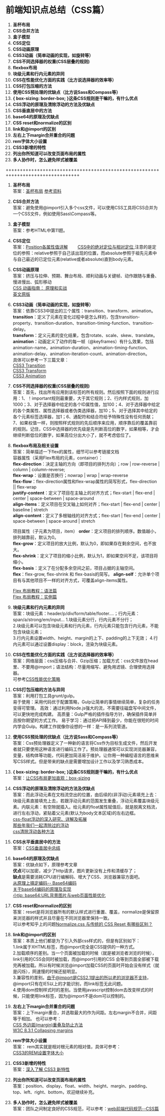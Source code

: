 # 前端知识点总结（CSS篇）

1. **圣杯布局**
2. **CSS合并方法**
3. **盒子模型**
4. **CSS定位**
5. **CSS动画原理**
6. **CSS3动画（简单动画的实现，如旋转等）**
7. **CSS不同选择器的权重(CSS层叠的规则)**
8. **flexbox布局**
9. **块级元素和行内元素的异同**
10. **CSS在性能优化方面的实践（比方说选择器的效率等）**
11. **CSS打包压缩的方法**
12. **使用CSS预处理的优缺点（比方说Sass和Compass等）**
13. **{ box-sizing: border-box; }这条CSS规则是干嘛的，有什么优点**
14. **CSS浮动的原理及清除浮动的方法及优缺点**
15. **CSS垂直居中的方法**
16. **base64的原理及优缺点**
17. **CSS reset和normalize的区别**
18. **link和@import的区别**
19. **左右上下margin合并重合的问题**  
20. **rem字体大小设置**  
21. **CSS3新增的特性**  
22. **列出你所知道可以改变页面布局的属性**
23. **多人协作时，怎么避免样式被覆盖**

++++++++++++++++++++++++++++++++++++++++++++++++++++++++++++++++++++++++++++++++

1. **圣杯布局**  
   答案：[圣杯布局](http://chen106106.iteye.com/blog/1631865) [参考资料](http://alistapart.com/article/holygrail)  

2. **CSS合并方法**  
   答案：避免使用@import引入多个css文件，可以使用CSS工具将CSS合并为一个CSS文件，例如使用Sass\Compass等。  

3. **盒子模型**  
   答案：参考HTML中第11题。  

4. **CSS定位**  
   答案：[Position各属性值详解](http://www.cnblogs.com/fsjohnhuang/p/3967350.html)　　
   [CSS中的绝对定位与相对定位](http://www.cnblogs.com/jiqing9006/archive/2012/07/26/2610586.html),注意的是定位的参照：relative参照于自己该出现的位置，而absolute参照于祖先元素中与自己最近的已定位元素(relative或者absolute)直到body元素。

5. **CSS动画原理**  
   答案：挤压与拉伸、预期、舞台布局、顺利动画与关键帧、动作跟随与重叠、慢进慢出、弧形移动  
   [CSS 动画指南： 原理和实战 ](http://www.uml.org.cn/html/201110311.asp)  
   [英文原版](https://www.smashingmagazine.com/2011/09/the-guide-to-css-animation-principles-and-examples/#more-105335)

6. **CSS3动画（简单动画的实现，如旋转等）**  
  答案：依靠CSS3中提出的三个属性：transition、transform、animation。  
  **transition**：定义了元素在变化过程中是怎么样的，包含transition-property、transition-duration、transition-timing-function、transition-delay。  
  **transform**：定义元素的变化结果，包含rotate、scale、skew、translate。  
  **animation**：动画定义了动作的每一帧（@keyframes）有什么效果，包括animation-name，animation-duration、animation-timing-function、animation-delay、animation-iteration-count、animation-direction。  
  具体可以参考一下三篇文章：  
  [CSS3 Transition](http://www.w3cplus.com/content/css3-transition)  
  [CSS3 Transform](http://www.w3cplus.com/content/css3-transform)  
  [CSS3 Animation](http://www.w3cplus.com/content/css3-animation)  

7. **CSS不同选择器的权重(CSS层叠的规则)**  
   答案：首先，找出所有应用到该标签的所有规则。然后按照下面的规则进行应用：1、！important规则最重要，大于其它规则；2、行内样式规则，加1000；3、对于选择器中给定的各个ID属性值，加100；4、对于选择器中给定的各个类属性、属性选择器或者伪类选择器，加10；5、对于选择其中给定的各个元素标签选择器，加1；6、通配符和结合符给予特殊性没有任何贡献；7、如果权值一样，则按照样式规则的先后顺序来应用，顺序靠后的覆盖靠前的规则。记住，CSS中选择器的优先级是先判断高位的数字，如果相等，才会继续判断低位的数字，如果高位分出大小了，就不考虑低位了。

8. **flexbox布局及相关设置**  
    答案：简单描述一下flex的属性，细节可以参考链接文档  
    容器属性（采用Flex布局的元素，container）：  
    **flex-direction**：决定主轴的方向（即项目的排列方向）；row | row-reverse | column | column-reverse;  
    **flex-wrap**：设置是否换行；nowrap | wrap | wrap-reverse  
    **flex-flow**：flex-direction属性和flex-wrap属性的简写形式，flex-direction || flex-wrap  
    **justify-content**：定义了项目在主轴上的对齐方式；flex-start | flex-end | center | space-between | space-around  
    **align-items**：定义项目在交叉轴上如何对齐；flex-start | flex-end | center | baseline | stretch  
    **align-content**：定义了多根轴线的对齐方式；flex-start | flex-end | center | space-between | space-around | stretch  

    项目属性（子元素为项目，item）
    **order**：定义项目的排列顺序。数值越小，排列越靠前，默认为0。  
    **flex-grow**：定义项目的放大比例，默认为0，即如果存在剩余空间，也不放大。  
    **flex-shrink**：定义了项目的缩小比例，默认为1，即如果空间不足，该项目将缩小。  
    **flex-basis**：定义了在分配多余空间之前，项目占据的主轴空间。  
    **flex**：flex-grow, flex-shrink 和 flex-basis的简写。
    **align-self**：允许单个项目有与其他项目不一样的对齐方式，可覆盖align-items属性。  

    [Flex 布局教程：语法篇](http://www.ruanyifeng.com/blog/2015/07/flex-grammar.html)  
    [Flex 布局教程：实例篇](http://www.ruanyifeng.com/blog/2015/07/flex-examples.html)

9. **块级元素和行内元素的异同**  
    答案：块级元素：header/p/div/form/table/footer....；行内元素：span/a/strong/em/input...
    1.块级元素分行，行内元素不分行；  
    2.块级元素可以包含块级元素和行内元素，行内元素只能包含行内元素，不能包含块级元素；  
    3.行内元素设置width、height、margin的上下、padding的上下无效；
    4.行内元素可以通过设置display：block，渲染为块级元素。

10. **CSS在性能优化方面的实践（比方说选择器的效率等）**  
    答案：网络层面：css压缩与合并、Gzip压缩；加载方式：css文件放在head里、不要用@import；语法结构：尽量用缩写、避免用滤镜、合理使用选择器。  
    可参考[CSS性能优化策略](http://fengzheqi.com/2016/03/06/CSS%E6%80%A7%E8%83%BD%E4%BC%98%E5%8C%96%E7%AD%96%E7%95%A5/)

11. **CSS打包压缩的方法与异同**  
    答案：利用打包工具grunt/gulp。  
    易于使用：采用代码优于配置策略，Gulp让简单的事情继续简单，复杂的任务变得可管理。
    高效：通过利用Node.js强大的流，不需要往磁盘写中间文件，可以更快地完成构建。
    高质量：Gulp严格的插件指导方针，确保插件简单并且按你期望的方式工作。
    易于学习：通过把API降到最少，你能在很短的时间内学会Gulp。构建工作就像你设想的一样：是一系列流管道。

12. **使用CSS预处理的优缺点（比方说Sass和Compass等）**  
    答案：Css预处理器定义了一种新的语言将Css作为目标生成文件，然后开发者就只要使用这种语言进行编码工作了。预处理器通常可以实现浏览器兼容，变量，结构体等功能，代码更加简洁易于维护。让你用一种编程语言的思维来写CSS样式。但是带来的缺点是需要增加设计工作以及学习熟悉成本。  

13. **{ box-sizing: border-box; }这条CSS规则是干嘛的，有什么优点**  
    答案：[让CSS布局更加直观：box-sizing](http://www.cnblogs.com/front-Thinking/p/4394901.html)

14. **CSS浮动的原理及清除浮动的方法及优缺点**  
    答案：而此浮动元素在文档流空出的位置，由后续的(非浮动)元素填充上去：块级元素直接填充上去，若跟浮动元素的范围发生重叠，浮动元素覆盖块级元素。内联元素：有空隙就插入。给元素的float属性赋值后，就是脱离文档流，进行左右浮动，紧贴着父元素(默认为body文本区域)的左右边框。  
    [css-float浮动的深入研究、详解及拓展](http://www.zhangxinxu.com/wordpress/2010/01/css-float%E6%B5%AE%E5%8A%A8%E7%9A%84%E6%B7%B1%E5%85%A5%E7%A0%94%E7%A9%B6%E3%80%81%E8%AF%A6%E8%A7%A3%E5%8F%8A%E6%8B%93%E5%B1%95%E4%B8%80/)  
    [那些年我们一起清除过的浮动](http://www.iyunlu.com/view/css-xhtml/55.html)  
    [css清除浮动各种方法](http://www.cnblogs.com/mizzle/archive/2011/07/14/2105961.html)

15. **CSS水平垂直居中的方法**  
    答案：[CSS垂直居中总结](http://www.cnblogs.com/dojo-lzz/p/4419596.html)

16. **base64的原理及优缺点**  
    答案：优缺点如下，原理参考文章  
    **优点**可以加密，减少了http请求，图片更新没有上传和清缓存了；  
    **缺点**是需要消耗CPU进行编解码、增大了CSS、浏览器兼容方面吧。  
    [从原理上搞定编码-- Base64编码](http://www.cnblogs.com/chengxiaohui/articles/3951129.html)  
    [关于base64编码的原理及实现](http://www.cnblogs.com/hongru/archive/2012/01/14/2321397.html)  
    [小tip: base64:URL背景图片与web页面性能优化](http://www.zhangxinxu.com/wordpress/2012/04/base64-url-image-%E5%9B%BE%E7%89%87-%E9%A1%B5%E9%9D%A2%E6%80%A7%E8%83%BD%E4%BC%98%E5%8C%96/)

17. **CSS reset和normalize的区别**  
    答案：reset是将浏览器所有的默认样式进行重置、覆盖，normalize是保留原来浏览器的样式并且尽量在不同浏览器里保持一致。  
    可以参考知乎上的问题[Normalize.css 与传统的 CSS Reset 有哪些区别？](http://www.zhihu.com/question/20094066)

18. **link和@import的区别**  
    答案：本质上他们都是为了引入外部css样式的，但是有区别如下：  
    1.link属于XHTML标签，而@import完全是CSS提供的一种方式。  
    2.加载顺序的差别。当一个页面被加载的时候（就是被浏览者浏览的时候），link引用的CSS会同时被加载，而@import引用的CSS 会等到页面全部被下载完再被加载。所以有时候浏览@import加载CSS的页面时开始会没有样式（就是闪烁），网速慢的时候还挺明显。  
    3.兼容性的差别。由于@import是CSS2.1提出的所以老的浏览器不支持，@import只有在IE5以上的才能识别，而link标签无此问题。  
    4.使用dom控制样式时的差别。当使用javascript控制dom去改变样式的时候，只能使用link标签，因为@import不是dom可以控制的。  

19. **左右上下margin合并重合的问题**  
    答案：上下margin重合，并选取最大的作为间距。左右margin不合并，间距等于相加。
    也可以参考：  
    [CSS 外边距(margin)重叠及防止方法](http://www.hujuntao.com/web/css/css-margin-overlap.html)  
    [W3C  8.3.1 Collapsing margins](https://www.w3.org/TR/2011/REC-CSS2-20110607/box.html#collapsing-margins)  

20. **rem字体大小设置**  
    答案： rem其实就是相对根元素<html>的相对值，具体可参考：  
    [CSS3的REM设置字体大小](http://www.w3cplus.com/css3/define-font-size-with-css3-rem)

21. **CSS3新增的特性**  
    答案：[深入了解 CSS3 新特性](http://www.ibm.com/developerworks/cn/web/1202_zhouxiang_css3/index.html)

22. **列出你所知道可以改变页面布局的属性**  
    答案：position、display、float、width、height、margin、padding、top、left、right、bottom，欢迎继续补充。

23. **多人协作时，怎么避免样式被覆盖**  
    答案：团队之间制定良好的CSS规范，可以参考：[web前端代码规范--CSS篇](http://fengzheqi.com/2016/03/06/web%E5%89%8D%E7%AB%AF%E4%BB%A3%E7%A0%81%E8%A7%84%E8%8C%83--CSS%E7%AF%87/)
